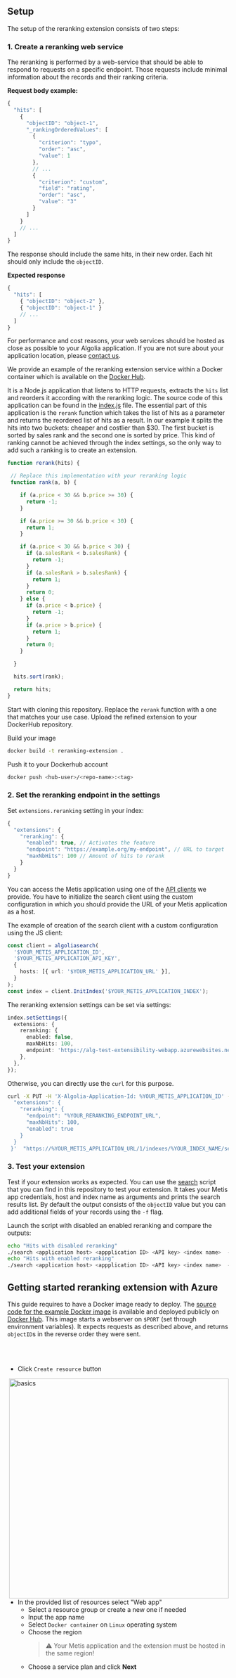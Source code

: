 ## Setup

The setup of the reranking extension consists of two steps:

### 1. Create a reranking web service

The reranking is performed by a web-service that should be able to respond to requests on a specific endpoint.
Those requests include minimal information about the records and their ranking criteria.

**Request body example:**

```ts
{
  "hits": [
    {
      "objectID": "object-1",
      "_rankingOrderedValues": [
        {
          "criterion": "typo",
          "order": "asc",
          "value": 1
        },
        // ...
        {
          "criterion": "custom",
          "field": "rating",
          "order": "asc",
          "value": "3"
        }
      ]
    }
    // ...
  ]
}
```

The response should include the same hits, in their new order.
Each hit should only include the `objectID`.

**Expected response**

```ts
{
  "hits": [
    { "objectID": "object-2" },
    { "objectID": "object-1" }
    // ...
  ]
}
```

For performance and cost reasons, your web services should be hosted as close as possible to your Algolia application.
If you are not sure about your application location, please [contact us](mailto:support@algolia.com).

We provide an example of the reranking extension service within a Docker container which is available on the [Docker Hub](https://hub.docker.com/r/algolia/test-reranking).

It is a Node.js application that listens to HTTP requests, extracts the `hits` list and reorders it according with the reranking logic.
The source code of this application can be found in the [index.js](/src/index.js) file.
The essential part of this application is the `rerank` function which takes the list of hits as a parameter and returns the reordered list of hits as a result.
In our example it splits the hits into two buckets: cheaper and costlier than $30. The first bucket is sorted by sales rank and the second one is sorted by price. This kind of ranking cannot be achieved through the index settings, so the only way to add such a ranking is to create an extension.

```ts
function rerank(hits) {

 // Replace this implementation with your reranking logic
 function rank(a, b) {

    if (a.price < 30 && b.price >= 30) {
      return -1;
    }

    if (a.price >= 30 && b.price < 30) {
      return 1;
    }

    if (a.price < 30 && b.price < 30) {
      if (a.salesRank < b.salesRank) {
        return -1;
      }
      if (a.salesRank > b.salesRank) {
        return 1;
      }
      return 0;
    } else {
      if (a.price < b.price) {
        return -1;
      }
      if (a.price > b.price) {
        return 1;
      }
      return 0;
    }

  }

  hits.sort(rank);

  return hits;
}
```

Start with cloning this repository. 
Replace the `rerank` function with a one that matches your use case.
Upload the refined extension to your DockerHub repository.

Build your image
```sh
docker build -t reranking-extension .
```

Push it to your Dockerhub account
```sh
docker push <hub-user>/<repo-name>:<tag>
```

### 2. Set the reranking endpoint in the settings

Set `extensions.reranking` setting in your index:

```ts
{
  "extensions": {
    "reranking": {
      "enabled": true, // Activates the feature
      "endpoint": "https://example.org/my-endpoint", // URL to target
      "maxNbHits": 100 // Amount of hits to rerank
    }
  }
}
```

You can access the Metis application using one of the [API clients](https://www.algolia.com/doc/api-client/getting-started/what-is-the-api-client/go/?client=go) we provide.
You have to initialize the search client using the custom configuration in which you should provide the URL of your Metis application as a host.

The example of creation of the search client with a custom configuration using the JS client:

```ts
const client = algoliasearch(
  '$YOUR_METIS_APPLICATION_ID',
  '$YOUR_METIS_APPLICATION_API_KEY',
  {
    hosts: [{ url: '$YOUR_METIS_APPLICATION_URL' }],
  }
);
const index = client.InitIndex('$YOUR_METIS_APPLICATION_INDEX');
```

The reranking extension settings can be set via settings:

```ts
index.setSettings({
  extensions: {
    reranking: {
      enabled: false,
      maxNbHits: 100,
      endpoint: 'https://alg-test-extensibility-webapp.azurewebsites.net',
    },
  },
});
```

Otherwise, you can directly use the `curl` for this purpose.

```sh
curl -X PUT -H 'X-Algolia-Application-Id: %YOUR_METIS_APPLICATION_ID' -H 'X-Algolia-API-Key: %YOUR_METIS_APPLICATION_API_KEY'  --data-binary '{
  "extensions": {
    "reranking": {
      "endpoint": "%YOUR_RERANKING_ENDPOINT_URL",
      "maxNbHits": 100,
      "enabled": true
    }
  }
 }'  "https://%YOUR_METIS_APPLICATION_URL/1/indexes/%YOUR_INDEX_NAME/settings"
```

### 3. Test your extension

Test if your extension works as expected.
You can use the [search](/search) script that you can find in this repository to test your extension.
It takes your Metis app credentials, host and index name as arguments and prints the search results list. 
By default the output consists of the `objectID` value but you can add additional fields of your records using the `-f` flag. 

Launch the script with disabled an enabled reranking and compare the outputs:
```sh
echo "Hits with disabled reranking"
./search <application host> <appplication ID> <API key> <index name>  -r false -f objectID,title,price
echo "Hits with enabled reranking"
./search <application host> <appplication ID> <API key> <index name>  -r true -f objectID,title,price
```

## Getting started reranking extension with Azure

This guide requires to have a Docker image ready to deploy.
The [source code for the example Docker image](/Docker) is available and deployed publicly on [Docker Hub](https://hub.docker.com/r/algolia/test-reranking).
This image starts a webserver on `$PORT` (set through environment variables). It expects requests as described above, and returns `objectID`s in the reverse order they were sent.

<br/>
<br/>

- Click `Create resource` button

<img src="basics.jpg" alt="basics" align="right" width="500"/>

- In the provided list of resources select "Web app"
  - Select a resource group or create a new one if needed
  - Input the app name
  - Select `Docker container` on `Linux` operating system
  - Choose the region
    > :warning: Your Metis application and the extension must be hosted in the same region!
  - Choose a service plan and click **Next**

<br/>
<br/>
<br/>
<br/>
<br/>
<br/>
<br/>
<br/>
<br/>
<br/>
<br/>
<br/>
<br/>
<br/>
<br/>
<br/>
<br/>
<br/>
<br/>

<img src="docker.jpg" alt="docker" align="right" width="500"/>

- In the Docker setup
  - Select the `Single Container` option
  - Select `Docker Hub` as the image source
  - Select `Public` visibility
  - Set `Image and tag` field with `algolia/test-reranking:1.0.2`
  - Click the **Review + create** button. The validation of the app will take some time.

<br/>
<br/>
<br/>

- Once the validation passed, click `Create` button and wait until the deployment finished.
- Open the created resource by clicking the **Go to resource** button.

<br/>

<img src="configuration.jpg" alt="configuration" align="right" width="500"/>

- Select `Settings` -> `Configuration`
- Click **New application setting**
- Set name to `PORT` and value to `80`, click **OK** and then **Save**
- You're all set. Go to the `Overview` section. You can find the URL of your application which can be used as the endpoint in the index settings.

<br/>
<br/>
<br/>
<br/>
<br/>
<br/>
<br/>
